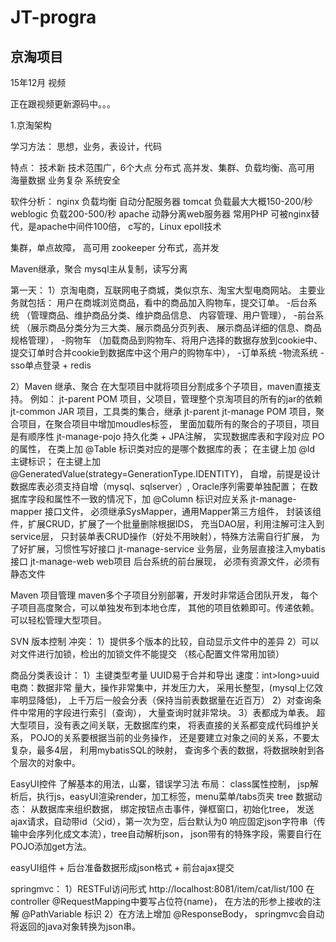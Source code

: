 # JT-progra
## 京淘项目

15年12月 视频

正在跟视频更新源码中。。。


1.京淘架构

学习方法：
思想，业务，表设计，代码

特点：
技术新
技术范围广，6个大点
分布式
高并发、集群、负载均衡、高可用
海量数据
业务复杂
系统安全

软件分析：
nginx 负载均衡 自动分配服务器
tomcat 负载最大大概150-200/秒
weblogic 负载200-500/秒
apache 
动静分离web服务器 常用PHP
可被nginx替代，是apache中间件100倍，
c写的，Linux epoll技术

集群，单点故障，
高可用 zookeeper
分布式，高并发

Maven继承，聚合
mysql主从复制，读写分离



第一天：
1）京淘电商，互联网电子商城，类似京东、淘宝大型电商网站。
主要业务就包括：
用户在商城浏览商品，看中的商品加入购物车，提交订单。
-后台系统
（管理商品、维护商品分类、维护商品信息、
内容管理、用户管理），
-前台系统
（展示商品分类分为三大类、展示商品分页列表、
展示商品详细的信息、商品规格管理），
-购物车
（加载商品到购物车、将用户选择的数据存放到cookie中、
提交订单时合并cookie到数据库中这个用户的购物车中），
-订单系统
-物流系统
-sso单点登录 + redis

2）Maven 继承、聚合
在大型项目中就将项目分割成多个子项目，maven直接支持。
例如：
jt-parent POM 项目，父项目，管理整个京淘项目的所有的jar的依赖
jt-common JAR 项目，工具类的集合，继承 jt-parent
jt-manage POM 项目，聚合项目，在聚合项目中增加moudles标签，
里面加载所有的聚合的子项目，项目是有顺序性
jt-manage-pojo 持久化类 + JPA注解，
实现数据库表和字段对应 PO 的属性，
在类上加 @Table 标识类对应的是哪个数据库的表；
在主键上加 @Id 主键标识；
在主键上加 @GeneratedValue(strategy=GenerationType.IDENTITY)，
自增，前提是设计数据库表必须支持自增（mysql、sqlserver）,
Oracle序列需要单独配置；
在数据库字段和属性不一致的情况下，加 @Column 标识对应关系
jt-manage-mapper 接口文件，
必须继承SysMapper，通用Mapper第三方组件，
封装该组件，扩展CRUD，扩展了一个批量删除根据IDS，
充当DAO层，利用注解可注入到service层，
只封装单表CRUD操作（好处不用映射），特殊方法需自行扩展，
为了好扩展，习惯性写好接口
jt-manage-service 业务层，业务层直接注入mybatis接口
jt-manage-web web项目 后台系统的前台展现，
必须有资源文件，必须有静态文件

Maven 项目管理
maven多个子项目分别部署，开发时非常适合团队开发，
每个子项目高度聚合，可以单独发布到本地仓库，
其他的项目依赖即可。传递依赖。可以轻松管理大型项目。

SVN 版本控制
冲突：
1）提供多个版本的比较，自动显示文件中的差异
2）可以对文件进行加锁，检出的加锁文件不能提交
（核心配置文件常用加锁）

商品分类表设计：
1）主键类型考量
UUID易于合并和导出
速度：int>long>uuid
电商：数据非常 量大，操作非常集中，并发压力大，
采用长整型，(mysql上亿效率明显降低)，
上千万后一般会分表（保持当前表数据量在近百万）
2）对查询条件中常用的字段进行索引（查询），
大量查询时就非常块。
3）表都成为单表。
超大型项目，没有表之间关联，无数据库约束，
将表直接的关系都变成代码维护关系，
POJO的关系要根据当前的业务操作，
还是要建立对象之间的关系，不要太复杂，最多4层，
利用mybatisSQL的映射，
查询多个表的数据，将数据映射到各个层次的对象中。

EasyUI控件
了解基本的用法，山寨，错误学习法
布局：
class属性控制，
jsp解析后，执行js，easyUI渲染render，加工标签，menu菜单/tabs页夹
tree 数据动态：
从数据库来组织数据，
绑定按钮点击事件，弹框窗口，初始化tree，
发送ajax请求，自动带id（父id），第一次为空，后台默认为0
响应固定json字符串（传输中会序列化成文本流），tree自动解析json，
json带有的特殊字段，需要自行在POJO添加get方法。

easyUI组件 + 后台准备数据形成json格式 + 前台ajax提交

springmvc：
1）RESTFul访问形式 
http://localhost:8081/item/cat/list/100 
在 controller @RequestMapping中要写占位符{name}，
在方法的形参上接收的注解 @PathVariable 标识
2）在方法上增加 @ResponseBody，
springmvc会自动将返回的java对象转换为json串。






